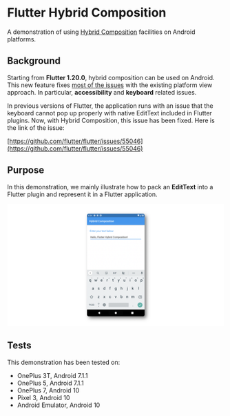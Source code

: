 # Flutter Hybrid Composition

A demonstration of using [Hybrid Composition](https://github.com/flutter/flutter/wiki/Hybrid-Composition#android) facilities on Android platforms.

## Background
Starting from **Flutter 1.20.0**, hybrid composition can be used on Android. This new feature fixes [most of the issues](https://github.com/flutter/flutter/wiki/Android-Platform-Views#associated-problems-and-workarounds) with the existing platform view approach. In particular, **accessibility** and **keyboard** related issues.

In previous versions of Flutter, the application runs with an issue that the keyboard cannot pop up properly with native EditText included in Flutter plugins. Now, with Hybrid Composition, this issue has been fixed. Here is the link of the issue:

[https://github.com/flutter/flutter/issues/55046](https://github.com/flutter/flutter/issues/55046)

## Purpose
In this demonstration, we mainly illustrate how to pack an **EditText** into a Flutter plugin and represent it in a Flutter application.

![](.github/demo.png)

## Tests
This demonstration has been tested on:

- OnePlus 3T, Android 7.1.1
- OnePlus 5, Android 7.1.1
- OnePlus 7, Android 10
- Pixel 3, Android 10
- Android Emulator, Android 10
